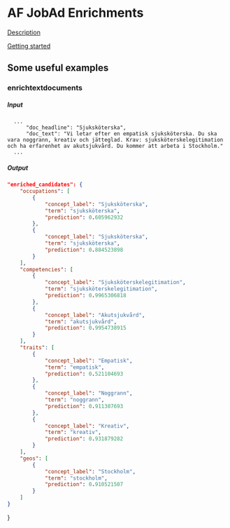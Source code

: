 
# AF JobAd Enrichments

[Description](https://jobtechdev.se/sv/komponenter/jobad-enrichments)

[Getting started](https://github.com/Jobtechdev-content/JobAdEnrichments-content/blob/master/GettingstartedJobAdEnrichmentsSE.md)


## Some useful examples

### enrichtextdocuments

##### Input
```
  ...
      "doc_headline": "Sjuksköterska",
      "doc_text": "Vi letar efter en empatisk sjuksköterska. Du ska vara noggrann, kreativ och jätteglad. Krav: sjuksköterskelegitimation och ha erfarenhet av akutsjukvård. Du kommer att arbeta i Stockholm."
  ...
```

##### Output
```json
"enriched_candidates": {
    "occupations": [
        {
            "concept_label": "Sjuksköterska",
            "term": "sjuksköterska",
            "prediction": 0.605962932
        },
        {
            "concept_label": "Sjuksköterska",
            "term": "sjuksköterska",
            "prediction": 0.884523898
        }
    ],
    "competencies": [
        {
            "concept_label": "Sjuksköterskelegitimation",
            "term": "sjuksköterskelegitimation",
            "prediction": 0.9965306818
        },
        {
            "concept_label": "Akutsjukvård",
            "term": "akutsjukvård",
            "prediction": 0.9954738915
        }
    ],
    "traits": [
        {
            "concept_label": "Empatisk",
            "term": "empatisk",
            "prediction": 0.521104693
        },
        {
            "concept_label": "Noggrann",
            "term": "noggrann",
            "prediction": 0.911307693
        },
        {
            "concept_label": "Kreativ",
            "term": "kreativ",
            "prediction": 0.931879282
        }
    ],
    "geos": [
        {
            "concept_label": "Stockholm",
            "term": "stockholm",
            "prediction": 0.910521507
        }
    ]
}
```
}